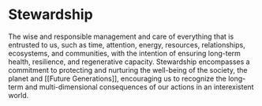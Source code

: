 # Stewardship

The wise and responsible management and care of everything that is entrusted to us, such as time, attention, energy, resources, relationships, ecosystems, and communities, with the intention of ensuring long-term health, resilience, and regenerative capacity. Stewardship encompasses a commitment to protecting and nurturing the well-being of the society, the planet and [[Future Generations]], encouraging us to recognize the long-term and multi-dimensional consequences of our actions in an interexistent world. 